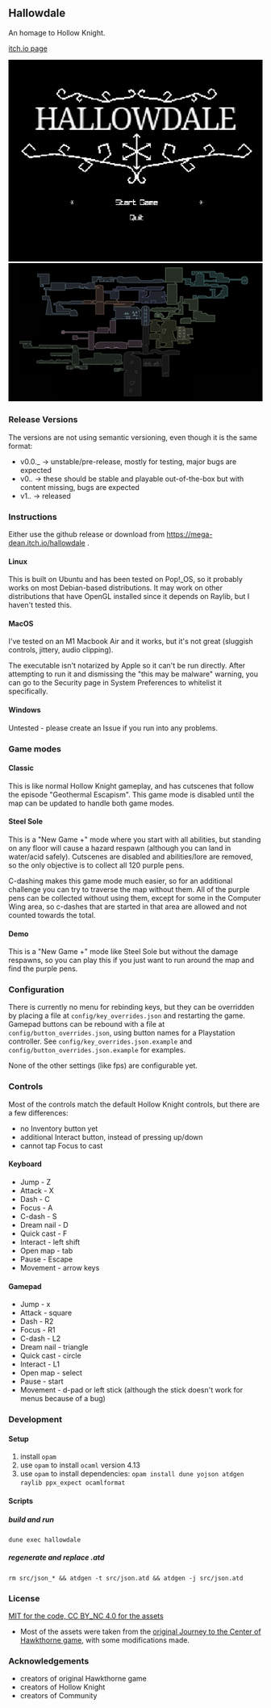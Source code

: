 
## Hallowdale

An homage to Hollow Knight.

[itch.io page](https://mega-dean.itch.io/hallowdale)

![main menu screenshot](./assets/main-menu-screenshot.png)
![world map screenshot](./assets/npcs/shared/world-map.png)


### Release Versions

The versions are not using semantic versioning, even though it is the same format:

- v0.0._ -> unstable/pre-release, mostly for testing, major bugs are expected
- v0._._ -> these should be stable and playable out-of-the-box but with content missing, bugs are expected
- v1._._ -> released

### Instructions

Either use the github release or download from https://mega-dean.itch.io/hallowdale .

#### Linux

This is built on Ubuntu and has been tested on Pop!_OS, so it probably works on most Debian-based
distributions. It may work on other distributions that have OpenGL installed since it depends on
Raylib, but I haven't tested this.

#### MacOS

I've tested on an M1 Macbook Air and it works, but it's not great (sluggish controls, jittery, audio
clipping).

The executable isn't notarized by Apple so it can't be run directly. After
attempting to run it and dismissing the "this may be malware" warning, you can go to the Security
page in System Preferences to whitelist it specifically.

#### Windows

Untested - please create an Issue if you run into any problems.

### Game modes

#### Classic

This is like normal Hollow Knight gameplay, and has cutscenes that follow the episode "Geothermal
Escapism". This game mode is disabled until the map can be updated to handle both game modes.

#### Steel Sole

This is a "New Game +" mode where you start with all abilities, but standing on any floor will
cause a hazard respawn (although you can land in water/acid safely). Cutscenes are disabled and
abilities/lore are removed, so the only objective is to collect all 120 purple pens.

C-dashing makes this game mode much easier, so for an additional challenge you can try to traverse
the map without them. All of the purple pens can be collected without using them, except for some in
the Computer Wing area, so c-dashes that are started in that area are allowed and not counted towards
the total.

#### Demo

This is a "New Game +" mode like Steel Sole but without the damage respawns, so you can play this if
you just want to run around the map and find the purple pens.

### Configuration

There is currently no menu for rebinding keys, but they can be overridden by placing a file at
`config/key_overrides.json` and restarting the game. Gamepad buttons can be rebound with a file at
`config/button_overrides.json`, using button names for a Playstation controller. See
`config/key_overrides.json.example` and `config/button_overrides.json.example` for examples.

None of the other settings (like fps) are configurable yet.

### Controls

Most of the controls match the default Hollow Knight controls, but there are a few differences:

- no Inventory button yet
- additional Interact button, instead of pressing up/down
- cannot tap Focus to cast

#### Keyboard

- Jump - Z
- Attack - X
- Dash - C
- Focus - A
- C-dash - S
- Dream nail - D
- Quick cast - F
- Interact - left shift
- Open map - tab
- Pause - Escape
- Movement - arrow keys

#### Gamepad

- Jump - x
- Attack - square
- Dash - R2
- Focus - R1
- C-dash - L2
- Dream nail - triangle
- Quick cast - circle
- Interact - L1
- Open map - select
- Pause - start
- Movement - d-pad or left stick (although the stick doesn't work for menus because of a bug)

### Development

#### Setup

1. install `opam`
2. use `opam` to install `ocaml` version 4.13
3. use `opam` to install dependencies: `opam install dune yojson atdgen raylib ppx_expect ocamlformat`

#### Scripts

##### build and run

```
dune exec hallowdale
```

##### regenerate and replace .atd

```
rm src/json_* && atdgen -t src/json.atd && atdgen -j src/json.atd
```

### License

[MIT for the code, CC BY_NC 4.0 for the assets](LICENSE.md)

- Most of the assets were taken from the [original Journey to the Center of Hawkthorne game](https://github.com/hawkthorne/hawkthorne-journey/tree/master/src/images), with some modifications made.

### Acknowledgements

- creators of original Hawkthorne game
- creators of Hollow Knight
- creators of Community
